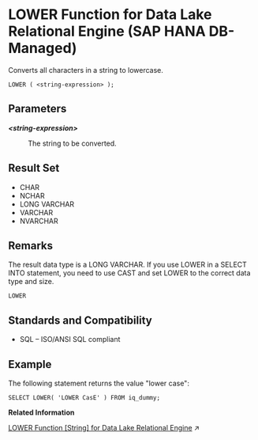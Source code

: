<!-- loio3ad17721e94b4a24a12a07986c829123 -->

# LOWER Function for Data Lake Relational Engine \(SAP HANA DB-Managed\)

Converts all characters in a string to lowercase.



```
LOWER ( <string-expression> );
```



<a name="loio3ad17721e94b4a24a12a07986c829123__section_z3w_cwg_trb"/>

## Parameters


<dl>
<dt><b>

*<string-expression\>*

</b></dt>
<dd>

The string to be converted.



</dd>
</dl>



<a name="loio3ad17721e94b4a24a12a07986c829123__section_hlk_dwg_trb"/>

## Result Set

-   CHAR
-   NCHAR
-   LONG VARCHAR
-   VARCHAR
-   NVARCHAR



<a name="loio3ad17721e94b4a24a12a07986c829123__section_cxj_jwg_trb"/>

## Remarks

The result data type is a LONG VARCHAR. If you use LOWER in a SELECT INTO statement, you need to use CAST and set LOWER to the correct data type and size.



`LOWER`



<a name="loio3ad17721e94b4a24a12a07986c829123__section_q5b_hwg_trb"/>

## Standards and Compatibility

-   SQL – ISO/ANSI SQL compliant



<a name="loio3ad17721e94b4a24a12a07986c829123__section_cpt_kwg_trb"/>

## Example

The following statement returns the value "lower case":

```
SELECT LOWER( 'LOWER CasE' ) FROM iq_dummy;
```

**Related Information**  


[LOWER Function \[String\] for Data Lake Relational Engine](https://help.sap.com/viewer/19b3964099384f178ad08f2d348232a9/2024_1_QRC/en-US/a561324784f2101582439eaf6377b80b.html "Converts all characters in a string to lowercase.") :arrow_upper_right:


